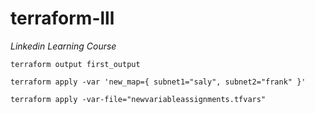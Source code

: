 # terraform-lll
_Linkedin Learning Course_

````shell script
terraform output first_output

terraform apply -var 'new_map={ subnet1="saly", subnet2="frank" }'

terraform apply -var-file="newvariableassignments.tfvars"

````
